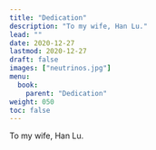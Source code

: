 ```yaml
---
title: "Dedication"
description: "To my wife, Han Lu."
lead: ""
date: 2020-12-27
lastmod: 2020-12-27
draft: false
images: ["neutrinos.jpg"]
menu:
  book:
    parent: "Dedication"
weight: 050
toc: false
---
```


To my wife, Han Lu.